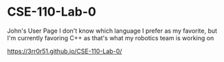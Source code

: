 # CSE-110-Lab-0
John's User Page
I don't know which language I prefer as my favorite, but I'm currently favoring C++ as that's what my robotics team is working on

https://3rr0r51.github.io/CSE-110-Lab-0/
